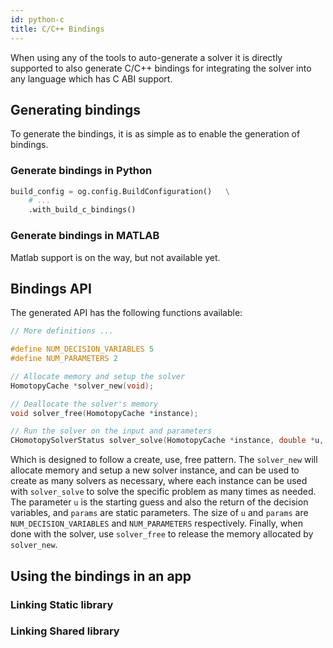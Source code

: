```yaml
---
id: python-c
title: C/C++ Bindings
---
```


<script type="text/x-mathjax-config">MathJax.Hub.Config({tex2jax: {inlineMath: [['$','$'], ['\\(','\\)']]}});</script>
<script type="text/javascript" async src="https://cdn.mathjax.org/mathjax/latest/MathJax.js?config=TeX-AMS-MML_HTMLorMML"></script>

When using any of the tools to auto-generate a solver it is directly supported to also generate C/C++ bindings for integrating the solver into any language which has C ABI support.

## Generating bindings

To generate the bindings, it is as simple as to enable the generation of bindings.

### Generate bindings in Python

```python
build_config = og.config.BuildConfiguration()   \
    # ...
    .with_build_c_bindings()
```

### Generate bindings in MATLAB

Matlab support is on the way, but not available yet.

## Bindings API

The generated API has the following functions available:

```c
// More definitions ...

#define NUM_DECISION_VARIABLES 5
#define NUM_PARAMETERS 2

// Allocate memory and setup the solver
HomotopyCache *solver_new(void);

// Deallocate the solver's memory
void solver_free(HomotopyCache *instance);

// Run the solver on the input and parameters
CHomotopySolverStatus solver_solve(HomotopyCache *instance, double *u, const double *params);
```

Which is designed to follow a create, use, free pattern. The `solver_new` will allocate memory and setup a new solver instance, and can be used to create as many solvers as necessary, where each instance can be used with `solver_solve` to solve the specific problem as many times as needed. The parameter `u` is the starting guess and also the return of the decision variables, and `params` are static parameters. The size of `u` and `params` are `NUM_DECISION_VARIABLES` and `NUM_PARAMETERS` respectively. Finally, when done with the solver, use `solver_free` to release the memory allocated by `solver_new`.



## Using the bindings in an app



### Linking Static library

### Linking Shared library

